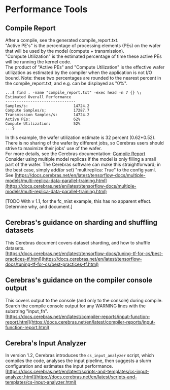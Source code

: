 # Performance Tools

## Compile Report
After a compile, see the generated compile_report.txt.<br>
"Active PE's" is the percentage of processing elements (PEs) on the wafer that will be used by the model (compute + transmission).<br>
"Compute Utilization" is the estimated percentage of time these active PEs will be running the kernel code.<br>
The product of "Active PEs" and "Compute Utilization" is the effective wafer utilization as estimated by the compiler when the application is not I/O bound. Note: these two percentages are rounded to the nearest percent in the compile_report.txt, and e.g. can be displayed as "0%". 

```console
...$ find . -name "compile_report.txt" -exec head -n 7 {} \;
Estimated Overall Performance
-------------------------------
Samples/s:                    14724.2
Compute Samples/s:            17287.7
Transmission Samples/s:       14724.2
Active PEs:                   62%
Compute Utilization:          52%
...$
```

In this example, the wafer utilization estimate is 32 percent (0.62*0.52).<br>
There is no sharing of the wafer by different jobs, so Cerebras users should strive to maximize their jobs' use of the wafer. <br>
For more details, see the Cerebras documentation: [Compile Report](https://docs.cerebras.net/en/latest/compiler-reports/compile-report.html)<br>
Consider using multiple model replicas if the model is only filling a small part of the wafer. The Cerebras software can make this straightforward; in the best case, simply add(or set) "multireplica: True" to the config yaml.<br>
See
[https://docs.cerebras.net/en/latest/tensorflow-docs/multiple-models/multi-replica-data-parallel-training.html](https://docs.cerebras.net/en/latest/tensorflow-docs/multiple-models/multi-replica-data-parallel-training.html)<br>

[TODO With v 1.1, for the fc_mist example, this has no apparent effect. Determine why, and document.]<br>
<!---[TODO are there other compilation artifacts in the model directory that are worth describing? What about checkpoint files (which need to be delete to rerun tests)?]--->

## Cerebras's guidance on sharding and shuffling datasets
This Cerebras document covers dataset sharding, and how to shuffle datasets.<br>
[https://docs.cerebras.net/en/latest/tensorflow-docs/tuning-tf-for-cs/best-practices-tf.html](https://docs.cerebras.net/en/latest/tensorflow-docs/tuning-tf-for-cs/best-practices-tf.html)

## Cerebras's guidance on the compiler console output
This covers output to the console (and only to the console) during compile.<br>
Search the compile console output for any WARNING lines with the substring "input_fn".<br>
[https://docs.cerebras.net/en/latest/compiler-reports/input-function-report.html](https://docs.cerebras.net/en/latest/compiler-reports/input-function-report.html)

## Cerebra's Input Analyzer
In version 1.2, Cerebras introduces the `cs_input_analyzer` script, which compiles the code, analyses the input pipeline, then suggests a slurm configuration and estimates the input performance. <br>
[https://docs.cerebras.net/en/latest/scripts-and-templates/cs-input-analyzer.html](https://docs.cerebras.net/en/latest/scripts-and-templates/cs-input-analyzer.html)

